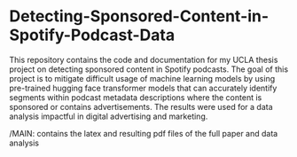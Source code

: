 # Detecting-Sponsored-Content-in-Spotify-Podcast-Data
This repository contains the code and documentation for my UCLA thesis project on detecting sponsored content in Spotify podcasts. The goal of this project is to mitigate difficult usage of machine learning models by using pre-trained hugging face transformer models
that can accurately identify segments within podcast metadata descriptions where the content is sponsored or contains advertisements. The results were used for a data analysis impactful in digital advertising and marketing. 

/MAIN: contains the latex and resulting pdf files of the full paper and data analysis
